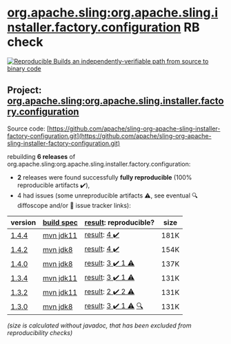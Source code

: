 [org.apache.sling:org.apache.sling.installer.factory.configuration](https://central.sonatype.com/artifact/org.apache.sling/org.apache.sling.installer.factory.configuration/versions) RB check
=======

[![Reproducible Builds](https://reproducible-builds.org/images/logos/rb.svg) an independently-verifiable path from source to binary code](https://reproducible-builds.org/)

## Project: [org.apache.sling:org.apache.sling.installer.factory.configuration](https://central.sonatype.com/artifact/org.apache.sling/org.apache.sling.installer.factory.configuration/versions)

Source code: [https://github.com/apache/sling-org-apache-sling-installer-factory-configuration.git](https://github.com/apache/sling-org-apache-sling-installer-factory-configuration.git)

rebuilding **6 releases** of org.apache.sling:org.apache.sling.installer.factory.configuration:
- **2** releases were found successfully **fully reproducible** (100% reproducible artifacts :heavy_check_mark:),
- 4 had issues (some unreproducible artifacts :warning:, see eventual :mag: diffoscope and/or :memo: issue tracker links):

| version | [build spec](/BUILDSPEC.md) | [result](https://reproducible-builds.org/docs/jvm/): reproducible? | size |
| -- | --------- | ------ | -- |
| [1.4.4](https://central.sonatype.com/artifact/org.apache.sling/org.apache.sling.installer.factory.configuration/1.4.4/pom) | [mvn jdk11](org.apache.sling.installer.factory.configuration-1.4.4.buildspec) | [result](org.apache.sling.installer.factory.configuration-1.4.4.buildinfo): [4 :heavy_check_mark: ](org.apache.sling.installer.factory.configuration-1.4.4.buildcompare) | 181K |
| [1.4.2](https://central.sonatype.com/artifact/org.apache.sling/org.apache.sling.installer.factory.configuration/1.4.2/pom) | [mvn jdk8](org.apache.sling.installer.factory.configuration-1.4.2.buildspec) | [result](org.apache.sling.installer.factory.configuration-1.4.2.buildinfo): [4 :heavy_check_mark: ](org.apache.sling.installer.factory.configuration-1.4.2.buildcompare) | 154K |
| [1.4.0](https://central.sonatype.com/artifact/org.apache.sling/org.apache.sling.installer.factory.configuration/1.4.0/pom) | [mvn jdk8](org.apache.sling.installer.factory.configuration-1.4.0.buildspec) | [result](org.apache.sling.installer.factory.configuration-1.4.0.buildinfo): [3 :heavy_check_mark:  1 :warning:](org.apache.sling.installer.factory.configuration-1.4.0.buildcompare) | 137K |
| [1.3.4](https://central.sonatype.com/artifact/org.apache.sling/org.apache.sling.installer.factory.configuration/1.3.4/pom) | [mvn jdk11](org.apache.sling.installer.factory.configuration-1.3.4.buildspec) | [result](org.apache.sling.installer.factory.configuration-1.3.4.buildinfo): [3 :heavy_check_mark:  1 :warning:](org.apache.sling.installer.factory.configuration-1.3.4.buildcompare) | 131K |
| [1.3.2](https://central.sonatype.com/artifact/org.apache.sling/org.apache.sling.installer.factory.configuration/1.3.2/pom) | [mvn jdk11](org.apache.sling.installer.factory.configuration-1.3.2.buildspec) | [result](org.apache.sling.installer.factory.configuration-1.3.2.buildinfo): [2 :heavy_check_mark:  2 :warning:](org.apache.sling.installer.factory.configuration-1.3.2.buildcompare) | 131K |
| [1.3.0](https://central.sonatype.com/artifact/org.apache.sling/org.apache.sling.installer.factory.configuration/1.3.0/pom) | [mvn jdk8](org.apache.sling.installer.factory.configuration-1.3.0.buildspec) | [result](org.apache.sling.installer.factory.configuration-1.3.0.buildinfo): [3 :heavy_check_mark:  1 :warning:](org.apache.sling.installer.factory.configuration-1.3.0.buildcompare) [:mag:](org.apache.sling.installer.factory.configuration-1.3.0.diffoscope) | 131K |

<i>(size is calculated without javadoc, that has been excluded from reproducibility checks)</i>
